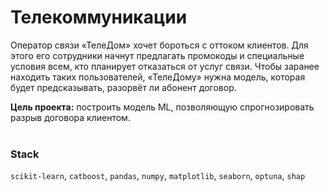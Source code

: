 # Телекоммуникации

Оператор связи «ТелеДом» хочет бороться с оттоком клиентов. Для этого его сотрудники начнут предлагать промокоды и специальные условия всем, кто планирует отказаться от услуг связи. Чтобы заранее находить таких пользователей, «ТелеДому» нужна модель, которая будет предсказывать, разорвёт ли абонент договор.

**Цель проекта:** построить модель ML, позволяющую спрогнозировать разрыв договора клиентом.
<br><br>

### Stack
`scikit-learn`, `catboost`, `pandas`, `numpy`, `matplotlib`, `seaborn`, `optuna`, `shap`